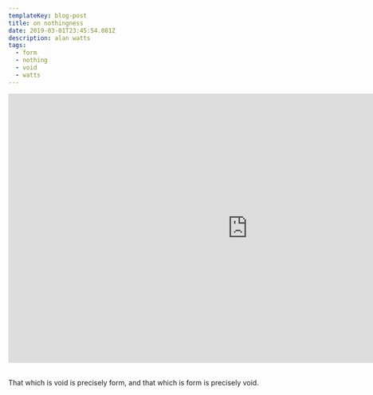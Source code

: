 ```yaml
---
templateKey: blog-post
title: on nothingness
date: 2019-03-01T23:45:54.081Z
description: alan watts
tags:
  - form
  - nothing
  - void
  - watts
---
```

<div class="fluid-width-video-wrapper"><iframe width="960" height="540" src="https://www.youtube-nocookie.com/embed/dLrMVous0Ac" frameborder="0" allow="accelerometer; autoplay; encrypted-media; gyroscope; picture-in-picture" allowfullscreen></iframe></div><br />

That which is void is precisely form, and that which is form is precisely void.

